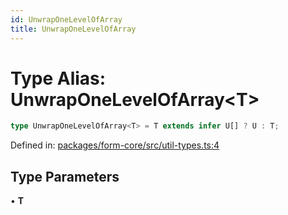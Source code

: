 ```yaml
---
id: UnwrapOneLevelOfArray
title: UnwrapOneLevelOfArray
---
```


<!-- DO NOT EDIT: this page is autogenerated from the type comments -->

# Type Alias: UnwrapOneLevelOfArray\<T\>

```ts
type UnwrapOneLevelOfArray<T> = T extends infer U[] ? U : T;
```

Defined in: [packages/form-core/src/util-types.ts:4](https://github.com/TanStack/form/blob/main/packages/form-core/src/util-types.ts#L4)

## Type Parameters

• **T**
